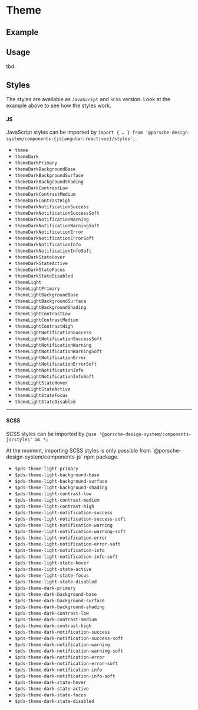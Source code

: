 # Theme

<TableOfContents></TableOfContents>

## Example

<Playground :frameworkMarkup="codeExample" :externalStackBlitzDependencies="['styled-components']">
  <ExampleStylesTheme />
</Playground>

## Usage

tbd.

## Styles

The styles are available as `JavaScript` and `SCSS` version. Look at the example above to see how the styles work.

#### JS

JavaScript styles can be imported by
`import { … } from '@porsche-design-system/components-{js|angular|react|vue}/styles';`.

- `theme`
- `themeDark`
- `themeDarkPrimary`
- `themeDarkBackgroundBase`
- `themeDarkBackgroundSurface`
- `themeDarkBackgroundShading`
- `themeDarkContrastLow`
- `themeDarkContrastMedium`
- `themeDarkContrastHigh`
- `themeDarkNotificationSuccess`
- `themeDarkNotificationSuccessSoft`
- `themeDarkNotificationWarning`
- `themeDarkNotificationWarningSoft`
- `themeDarkNotificationError`
- `themeDarkNotificationErrorSoft`
- `themeDarkNotificationInfo`
- `themeDarkNotificationInfoSoft`
- `themeDarkStateHover`
- `themeDarkStateActive`
- `themeDarkStateFocus`
- `themeDarkStateDisabled`
- `themeLight`
- `themeLightPrimary`
- `themeLightBackgroundBase`
- `themeLightBackgroundSurface`
- `themeLightBackgroundShading`
- `themeLightContrastLow`
- `themeLightContrastMedium`
- `themeLightContrastHigh`
- `themeLightNotificationSuccess`
- `themeLightNotificationSuccessSoft`
- `themeLightNotificationWarning`
- `themeLightNotificationWarningSoft`
- `themeLightNotificationError`
- `themeLightNotificationErrorSoft`
- `themeLightNotificationInfo`
- `themeLightNotificationInfoSoft`
- `themeLightStateHover`
- `themeLightStateActive`
- `themeLightStateFocus`
- `themeLightStateDisabled`

---

#### SCSS

SCSS styles can be imported by `@use '@porsche-design-system/components-js/styles' as *;`

<p-inline-notification heading="Important note" state="warning" persistent="true">
 At the moment, importing SCSS styles is only possible from `@porsche-design-system/components-js` npm package.
</p-inline-notification>

- `$pds-theme-light-primary`
- `$pds-theme-light-background-base`
- `$pds-theme-light-background-surface`
- `$pds-theme-light-background-shading`
- `$pds-theme-light-contrast-low`
- `$pds-theme-light-contrast-medium`
- `$pds-theme-light-contrast-high`
- `$pds-theme-light-notification-success`
- `$pds-theme-light-notification-success-soft`
- `$pds-theme-light-notification-warning`
- `$pds-theme-light-notification-warning-soft`
- `$pds-theme-light-notification-error`
- `$pds-theme-light-notification-error-soft`
- `$pds-theme-light-notification-info`
- `$pds-theme-light-notification-info-soft`
- `$pds-theme-light-state-hover`
- `$pds-theme-light-state-active`
- `$pds-theme-light-state-focus`
- `$pds-theme-light-state-disabled`
- `$pds-theme-dark-primary`
- `$pds-theme-dark-background-base`
- `$pds-theme-dark-background-surface`
- `$pds-theme-dark-background-shading`
- `$pds-theme-dark-contrast-low`
- `$pds-theme-dark-contrast-medium`
- `$pds-theme-dark-contrast-high`
- `$pds-theme-dark-notification-success`
- `$pds-theme-dark-notification-success-soft`
- `$pds-theme-dark-notification-warning`
- `$pds-theme-dark-notification-warning-soft`
- `$pds-theme-dark-notification-error`
- `$pds-theme-dark-notification-error-soft`
- `$pds-theme-dark-notification-info`
- `$pds-theme-dark-notification-info-soft`
- `$pds-theme-dark-state-hover`
- `$pds-theme-dark-state-active`
- `$pds-theme-dark-state-focus`
- `$pds-theme-dark-state-disabled`

<script lang="ts">
import Vue from 'vue';
import Component from 'vue-class-component';
import { getStylesThemeCodeSamples } from '@porsche-design-system/shared';
import { adjustSelectedFramework } from '@/utils';
import ExampleStylesTheme from '@/pages/patterns/styles/example-theme.vue';

@Component({
  components: {
    ExampleStylesTheme
  },
})
export default class Code extends Vue {
  codeExample = getStylesThemeCodeSamples();

  public mounted(): void {
    adjustSelectedFramework(this.codeExample);
  }
}
</script>
